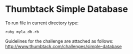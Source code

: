 # Thumbtack Simple Database

To run file in current directory type:
```
ruby myla_db.rb
```

Guidelines for the challenge are attached as follows:
http://www.thumbtack.com/challenges/simple-database
